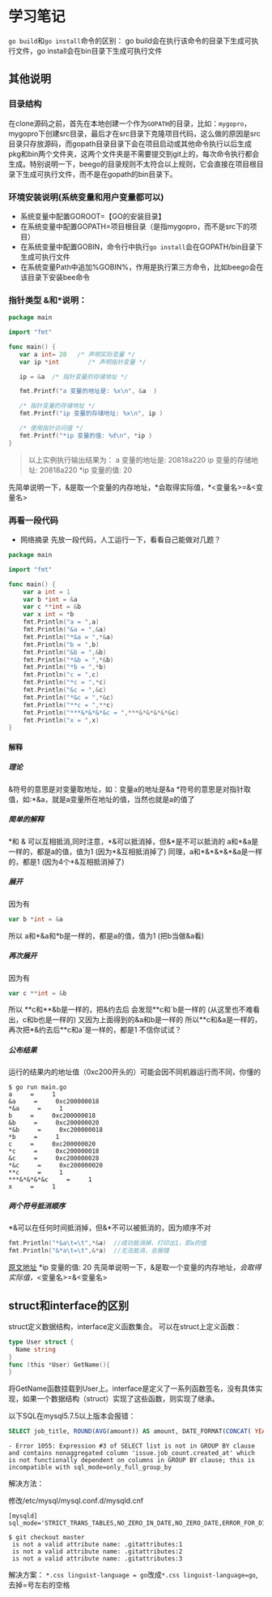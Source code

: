 # 学习笔记

`go build`和`go install`命令的区别：
go build会在执行该命令的目录下生成可执行文件，go install会在bin目录下生成可执行文件

## 其他说明

### 目录结构
在clone源码之前，首先在本地创建一个作为`GOPATH`的目录，比如：`mygopro`，mygopro下创建src目录，最后才在src目录下克隆项目代码，这么做的原因是src目录只存放源码，而gopath目录目录下会在项目启动或其他命令执行以后生成pkg和bin两个文件夹，这两个文件夹是不需要提交到git上的，每次命令执行都会生成。特别说明一下，beego的目录规则不太符合以上规则，它会直接在项目根目录下生成可执行文件，而不是在gopath的bin目录下。
### 环境安装说明(系统变量和用户变量都可以)
* 系统变量中配置GOROOT=【GO的安装目录】
* 在系统变量中配置GOPATH=项目根目录（是指mygopro，而不是src下的项目）
* 在系统变量中配置GOBIN，命令行中执行`go install`会在GOPATH/bin目录下生成可执行文件
* 在系统变量Path中追加%GOBIN%，作用是执行第三方命令，比如beego会在该目录下安装bee命令

### 指针类型 &和\*说明：
```go
package main

import "fmt"

func main() {
   var a int= 20   /* 声明实际变量 */
   var ip *int        /* 声明指针变量 */

   ip = &a  /* 指针变量的存储地址 */

   fmt.Printf("a 变量的地址是: %x\n", &a  )

   /* 指针变量的存储地址 */
   fmt.Printf("ip 变量的存储地址: %x\n", ip )

   /* 使用指针访问值 */
   fmt.Printf("*ip 变量的值: %d\n", *ip )
}
```
>以上实例执行输出结果为：
a 变量的地址是: 20818a220
ip 变量的存储地址: 20818a220
\*ip 变量的值: 20

先简单说明一下，&是取一个变量的内存地址，\*会取得实际值，\*<变量名>=&<变量名>

### 再看一段代码

* 网络摘录
先放一段代码，人工运行一下，看看自己能做对几题？
```go
package main

import "fmt"

func main() {
    var a int = 1 
    var b *int = &a
    var c **int = &b
    var x int = *b
    fmt.Println("a = ",a)
    fmt.Println("&a = ",&a)
    fmt.Println("*&a = ",*&a)
    fmt.Println("b = ",b)
    fmt.Println("&b = ",&b)
    fmt.Println("*&b = ",*&b)
    fmt.Println("*b = ",*b)
    fmt.Println("c = ",c)
    fmt.Println("*c = ",*c)
    fmt.Println("&c = ",&c)
    fmt.Println("*&c = ",*&c)
    fmt.Println("**c = ",**c)
    fmt.Println("***&*&*&*&c = ",***&*&*&*&*&c)
    fmt.Println("x = ",x)
}
```

#### 解释

##### 理论

&符号的意思是对变量取地址，如：变量a的地址是&a
\*符号的意思是对指针取值，如:\*&a，就是a变量所在地址的值，当然也就是a的值了

##### 简单的解释

\*和 & 可以互相抵消,同时注意，\*&可以抵消掉，但&\*是不可以抵消的
a和\*&a是一样的，都是a的值，值为1 (因为\*&互相抵消掉了)
同理，a和\*&\*&\*&\*&a是一样的，都是1 (因为4个\*&互相抵消掉了)

##### 展开

因为有
```go
var b *int = &a
```
所以
a和\*&a和\*b是一样的，都是a的值，值为1 (把b当做&a看)

##### 再次展开

因为有
```go
var c **int = &b
```
所以
\*\*c和\*\*&b是一样的，把&约去后
会发现**c和\`b是一样的 (从这里也不难看出，c和b也是一样的) 又因为上面得到的&a和b是一样的 所以\*\*c和&a是一样的，再次把\*&约去后\*\*c和a`是一样的，都是1
不信你试试？
##### 公布结果
运行的结果内的地址值（0xc200开头的）可能会因不同机器运行而不同，你懂的
```text
$ go run main.go 
a     =     1
&a     =     0xc200000018
*&a     =     1
b     =     0xc200000018
&b     =     0xc200000020
*&b     =     0xc200000018
*b     =     1
c     =     0xc200000020
*c     =     0xc200000018
&c     =     0xc200000028
*&c     =     0xc200000020
**c     =     1
***&*&*&*&c     =     1
x     =     1
```
##### 两个符号抵消顺序
\*&可以在任何时间抵消掉，但&\*不可以被抵消的，因为顺序不对
```go
fmt.Println("*&a\t=\t",*&a)  //成功抵消掉，打印出1，即a的值
fmt.Println("&*a\t=\t",&*a)  //无法抵消，会报错
```
[原文地址](http://my.oschina.net/u/943306/blog/131269)
*ip 变量的值: 20
先简单说明一下，&是取一个变量的内存地址，*会取得实际值，*<变量名>=&<变量名>
## struct和interface的区别
struct定义数据结构，interface定义函数集合。
可以在struct上定义函数：
```go
type User struct {
  Name string
}
func (this *User) GetName(){
}
```
将GetName函数挂载到User上。interface是定义了一系列函数签名，没有具体实现，如果一个数据结构（struct）实现了这些函数，则实现了继承。

以下SQL在mysql5.7.5以上版本会报错：
```sql
SELECT job_title, ROUND(AVG(amount)) AS amount, DATE_FORMAT(CONCAT( YEAR (created_at), '-', MONTH (created_at), '-01'), '%Y-%m-%d') AS created_at FROM job_count WHERE job_title = 'golang' GROUP BY YEAR (created_at), MONTH (created_at);
```
```
- Error 1055: Expression #3 of SELECT list is not in GROUP BY clause and contains nonaggregated column 'issue.job_count.created_at' which is not functionally dependent on columns in GROUP BY clause; this is incompatible with sql_mode=only_full_group_by
```
解决方法：

修改/etc/mysql/mysql.conf.d/mysqld.cnf
```
[mysqld]
sql_mode='STRICT_TRANS_TABLES,NO_ZERO_IN_DATE,NO_ZERO_DATE,ERROR_FOR_DIVISION_BY_ZERO,NO_AUTO_CREATE_USER,NO_ENGINE_SUBSTITUTION'
```

```shell
$ git checkout master
 is not a valid attribute name: .gitattributes:1
 is not a valid attribute name: .gitattributes:2
 is not a valid attribute name: .gitattributes:3
```
解决方案：
`*.css linguist-language = go`改成`*.css linguist-language=go`,去掉=号左右的空格